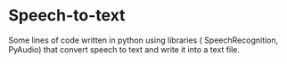 # Speech-to-text
Some lines of code written in python using libraries ( SpeechRecognition, PyAudio) that convert speech to text and write it into a text file.
